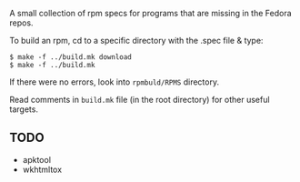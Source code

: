 A small collection of rpm specs for programs that are missing in the
Fedora repos.

To build an rpm, cd to a specific directory with the .spec file &
type:

	$ make -f ../build.mk download
	$ make -f ../build.mk

If there were no errors, look into `rpmbuld/RPMS` directory.

Read comments in `build.mk` file (in the root directory) for other
useful targets.

## TODO

* apktool
* wkhtmltox
